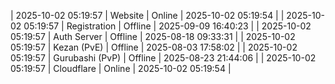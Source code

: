 | 2025-10-02 05:19:57 | Website | Online | 2025-10-02 05:19:54 |
| 2025-10-02 05:19:57 | Registration | Offline | 2025-09-09 16:40:23 |
| 2025-10-02 05:19:57 | Auth Server | Offline | 2025-08-18 09:33:31 |
| 2025-10-02 05:19:57 | Kezan (PvE) | Offline | 2025-08-03 17:58:02 |
| 2025-10-02 05:19:57 | Gurubashi (PvP) | Offline | 2025-08-23 21:44:06 |
| 2025-10-02 05:19:57 | Cloudflare | Online | 2025-10-02 05:19:54 |

